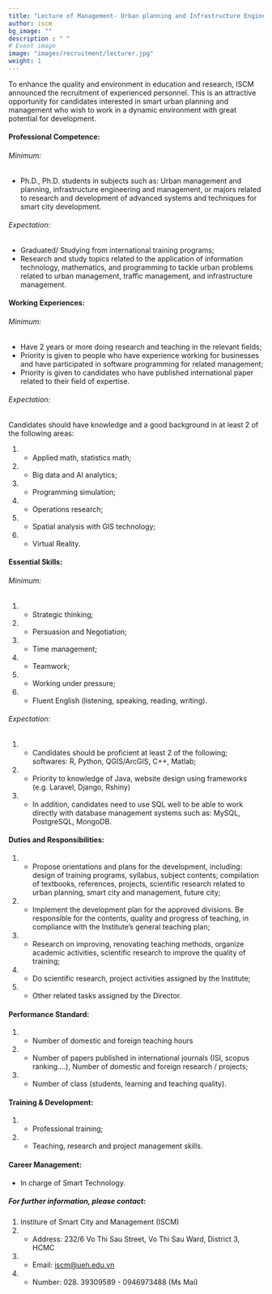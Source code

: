```yaml
---
title: "Lecture of Management- Urban planning and Infrastructure Engineering"
author: iscm
bg_image: ""
description : " "
# Event image
image: "images/recruitment/lecturer.jpg"
weight: 1
---
```


To enhance the quality and environment in education and research, ISCM announced the recruitment of experienced personnel. This is an attractive opportunity for candidates interested in smart urban planning and management who wish to work in a dynamic environment with great potential for development.
  

#### Professional Competence:
###### Minimum:
- Ph.D., Ph.D. students in subjects such as: Urban management and planning, infrastructure engineering and management, or majors related to research and development of advanced systems and techniques for smart city
development.
###### Expectation:
- Graduated/ Studying from international training programs;
- Research and study topics related to the application of information technology, mathematics, and programming to tackle urban problems related to urban management, traffic management, and infrastructure management.  
  

#### Working Experiences:
###### Minimum:
- Have 2 years or more doing research and teaching in the relevant fields;
- Priority is given to people who have experience working for businesses and have participated in software programming for related management;
- Priority is given to candidates who have published international paper related to their field of expertise.
###### Expectation:
Candidates should have knowledge and a good background in at least 2 of the following areas:
1. - Applied math, statistics
math;
2. - Big data and AI analytics;
3. - Programming simulation;
4. - Operations research;
5. - Spatial analysis with GIS technology;
6. - Virtual Reality.  
  

#### Essential Skills:
###### Minimum:
1. - Strategic thinking;
2. - Persuasion and Negotiation;
3. - Time management;
4. - Teamwork;
5. - Working under pressure;
6. - Fluent English (listening, speaking, reading, writing).
###### Expectation:
1. - Candidates should be proficient at least 2 of the following;
softwares: R, Python, QGIS/ArcGIS, C++, Matlab;
2. - Priority to knowledge of Java, website design using frameworks (e.g. Laravel, Django, Rshiny)
3. - In addition, candidates need to use SQL well to be able to work directly with database management systems such as: MySQL, PostgreSQL, MongoDB.  
  

#### Duties and Responsibilities:
1. - Propose orientations and plans for the development, including: design of training programs, syllabus, subject contents; compilation of textbooks, references, projects, scientific research related to urban planning, smart city and management, future city;
2. - Implement the development plan for the approved divisions. Be responsible for the contents, quality and progress of teaching, in compliance with the Institute’s general teaching plan;
3. - Research on improving, renovating teaching methods, organize academic activities, scientific research to improve the quality of training;
4. - Do scientific research, project activities assigned by the Institute;
5. - Other related tasks assigned by the Director.  
  

#### Performance Standard:
1. - Number of domestic and foreign teaching hours
2. - Number of papers published in international journals (ISI, scopus ranking....), Number of domestic and foreign research / projects;
3. - Number of class (students, learning and teaching quality).  
  

#### Training & Development:
1. - Professional training;
2. - Teaching, research and project management skills.  
  

#### Career Management:
- In charge of Smart Technology.  
  

##### For further information, please contact:
1. Institure of Smart City and Management (ISCM)
1. - Address: 232/6 Vo Thi Sau Street, Vo Thi Sau Ward, District 3, HCMC
2. - Email: iscm@ueh.edu.vn
3. - Number: 028. 39309589 - 0946973488 (Ms Mai)